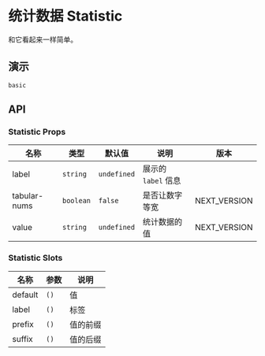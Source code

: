 # 统计数据 Statistic

和它看起来一样简单。

## 演示

```demo
basic
```

## API

### Statistic Props

| 名称         | 类型      | 默认值      | 说明                | 版本         |
| ------------ | --------- | ----------- | ------------------- | ------------ |
| label        | `string`  | `undefined` | 展示的 `label` 信息 |              |
| tabular-nums | `boolean` | `false`     | 是否让数字等宽      | NEXT_VERSION |
| value        | `string`  | `undefined` | 统计数据的值        | NEXT_VERSION |

### Statistic Slots

| 名称    | 参数 | 说明     |
| ------- | ---- | -------- |
| default | `()` | 值       |
| label   | `()` | 标签     |
| prefix  | `()` | 值的前缀 |
| suffix  | `()` | 值的后缀 |
